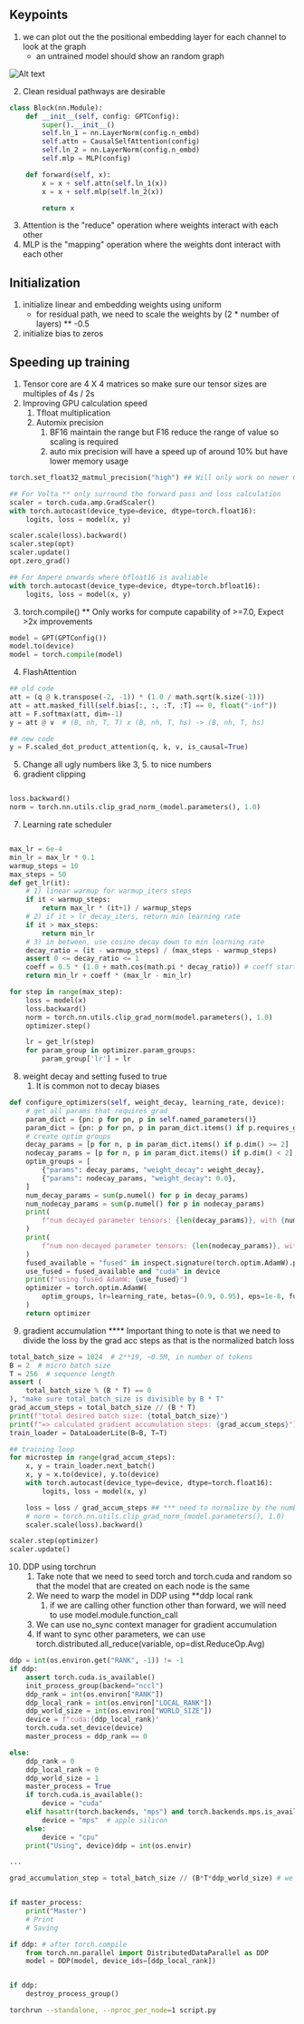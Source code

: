 ## Keypoints
1. we can plot out the the positional embedding layer for each channel to look at the graph
   -    an untrained model should show an random graph

![Alt text](../../assets/embedding_channel.png)


2. Clean residual pathways are desirable
```python
class Block(nn.Module):
    def __init__(self, config: GPTConfig):
        super().__init__()
        self.ln_1 = nn.LayerNorm(config.n_embd)
        self.attn = CausalSelfAttention(config)
        self.ln_2 = nn.LayerNorm(config.n_embd)
        self.mlp = MLP(config)

    def forward(self, x):
        x = x + self.attn(self.ln_1(x))
        x = x + self.mlp(self.ln_2(x))

        return x

```

3. Attention is the "reduce" operation where weights interact with each other
4. MLP is the "mapping" operation where the weights dont interact with each other

## Initialization
1. initialize linear and embedding weights using uniform
    - for residual path, we need to scale the weights by  (2 * number of layers) ** -0.5
2. initialize bias to zeros

## Speeding up training
1. Tensor core are 4 X 4 matrices so make sure our tensor sizes are multiples of 4s / 2s
2. Improving GPU calculation speed 
   1. Tfloat multiplication
   2. Automix precision
      1. BF16 maintain the range but F16 reduce the range of value so scaling is required
      2. auto mix precision will have a speed up of around 10% but have lower memory usage
   
```python
torch.set_float32_matmul_precision("high") ## Will only work on newer GPU where the matrix multiplication is faster

## For Volta ** only surround the forward pass and loss calculation
scaler = torch.cuda.amp.GradScaler()
with torch.autocast(device_type=device, dtype=torch.float16):
    logits, loss = model(x, y)

scaler.scale(loss).backward()
scaler.step(opt)
scaler.update()
opt.zero_grad()

## For Ampere onwards where bfloat16 is avaliable
with torch.autocast(device_type=device, dtype=torch.bfloat16):
    logits, loss = model(x, y)
```
3. torch.compile() ** Only works for compute capability of >=7.0, Expect >2x improvements
   
```python
model = GPT(GPTConfig())
model.to(device)
model = torch.compile(model)
```
4. FlashAttention
```python
## old code
att = (q @ k.transpose(-2, -1)) * (1.0 / math.sqrt(k.size(-1)))
att = att.masked_fill(self.bias[:, :, :T, :T] == 0, float("-inf"))
att = F.softmax(att, dim=-1)
y = att @ v  # (B, nh, T, T) x (B, nh, T, hs) -> (B, nh, T, hs)

## new code
y = F.scaled_dot_product_attention(q, k, v, is_causal=True)

```
5. Change all ugly numbers like 3, 5. to nice numbers
6. gradient clipping 
```python

loss.backward()
norm = torch.nn.utils.clip_grad_norm_(model.parameters(), 1.0)

```
7. Learning rate scheduler
```python

max_lr = 6e-4
min_lr = max_lr * 0.1
warmup_steps = 10
max_steps = 50
def get_lr(it):
    # 1) linear warmup for warmup_iters steps
    if it < warmup_steps:
        return max_lr * (it+1) / warmup_steps
    # 2) if it > lr_decay_iters, return min learning rate
    if it > max_steps:
        return min_lr
    # 3) in between, use cosine decay down to min learning rate
    decay_ratio = (it - warmup_steps) / (max_steps - warmup_steps)
    assert 0 <= decay_ratio <= 1
    coeff = 0.5 * (1.0 + math.cos(math.pi * decay_ratio)) # coeff starts at 1 and goes to 0
    return min_lr + coeff * (max_lr - min_lr)

for step in range(max_step):
    loss = model(x)
    loss.backward()
    norm = torch.nn.utils.clip_grad_norm(model.parameters(), 1.0)
    optimizer.step()

    lr = get_lr(step)
    for param_group in optimizer.param_groups:
        param_group['lr'] = lr

```
8. weight decay and setting fused to true
   1. It is common not to decay biases

```python
def configure_optimizers(self, weight_decay, learning_rate, device):
    # get all params that requires grad
    param_dict = {pn: p for pn, p in self.named_parameters()}
    param_dict = {pn: p for pn, p in param_dict.items() if p.requires_grad}
    # create optim groups
    decay_params = [p for n, p in param_dict.items() if p.dim() >= 2]
    nodecay_params = [p for n, p in param_dict.items() if p.dim() < 2]
    optim_groups = [
        {"params": decay_params, "weight_decay": weight_decay},
        {"params": nodecay_params, "weight_decay": 0.0},
    ]
    num_decay_params = sum(p.numel() for p in decay_params)
    num_nodecay_params = sum(p.numel() for p in nodecay_params)
    print(
        f"num decayed parameter tensors: {len(decay_params)}, with {num_decay_params:,} parameters"
    )
    print(
        f"num non-decayed parameter tensors: {len(nodecay_params)}, with {num_nodecay_params:,} parameters"
    )
    fused_available = "fused" in inspect.signature(torch.optim.AdamW).parameters
    use_fused = fused_available and "cuda" in device
    print(f"using fused AdamW: {use_fused}")
    optimizer = torch.optim.AdamW(
        optim_groups, lr=learning_rate, betas=(0.9, 0.95), eps=1e-8, fused=use_fused
    )
    return optimizer
```
9. gradient accumulation **** Important thing to note is that we need to divide the loss by the grad acc steps as that is the normalized batch loss
```python
total_batch_size = 1024  # 2**19, ~0.5M, in number of tokens
B = 2  # micro batch size
T = 256  # sequence length
assert (
    total_batch_size % (B * T) == 0
), "make sure total_batch_size is divisible by B * T"
grad_accum_steps = total_batch_size // (B * T)
print(f"total desired batch size: {total_batch_size}")
print(f"=> calculated gradient accumulation steps: {grad_accum_steps}")
train_loader = DataLoaderLite(B=B, T=T)

## training loop
for microstep in range(grad_accum_steps):
    x, y = train_loader.next_batch()
    x, y = x.to(device), y.to(device)
    with torch.autocast(device_type=device, dtype=torch.float16):
        logits, loss = model(x, y)

    loss = loss / grad_accum_steps ## *** need to normalize by the number of steps
    # norm = torch.nn.utils.clip_grad_norm_(model.parameters(), 1.0)
    scaler.scale(loss).backward()

scaler.step(optimizer)
scaler.update()
```

10. DDP using torchrun
    1.  Take note that we need to seed torch and torch.cuda and random so that the model that are created on each node is the same
    2.  We need to warp the model in DDP using **ddp local rank
        1.  if we are calling other function other than forward, we will need to use model.module.function_call
    3.  We can use no_sync context manager for gradient accumulation
    4.  If want to sync other parameters, we can use torch.distributed.all_reduce(variable, op=dist.ReduceOp.Avg)


```python
ddp = int(os.environ.get("RANK", -1)) != -1
if ddp:
    assert torch.cuda.is_available()
    init_process_group(backend="nccl")
    ddp_rank = int(os.environ["RANK"])
    ddp_local_rank = int(os.environ["LOCAL_RANK"])
    ddp_world_size = int(os.environ["WORLD_SIZE"])
    device = f"cuda:{ddp_local_rank}"
    torch.cuda.set_device(device)
    master_process = ddp_rank == 0

else:
    ddp_rank = 0
    ddp_local_rank = 0
    ddp_world_size = 1
    master_process = True
    if torch.cuda.is_available():
        device = "cuda"
    elif hasattr(torch.backends, "mps") and torch.backends.mps.is_available():
        device = "mps"  # apple silicon
    else:
        device = "cpu"
    print("Using", device)ddp = int(os.envir)

...

grad_accumulation_step = total_batch_size // (B*T*ddp_world_size) # we need to a adjust the accum steps


if master_process:
    print("Master")
    # Print
    # Saving

if ddp: # after torch.compile
    from torch.nn.parallel import DistributedDataParallel as DDP
    model = DDP(model, device_ids=[ddp_local_rank])


if ddp:
    destroy_process_group()

```
```bash
torchrun --standalone, --nproc_per_node=1 script.py
 
```